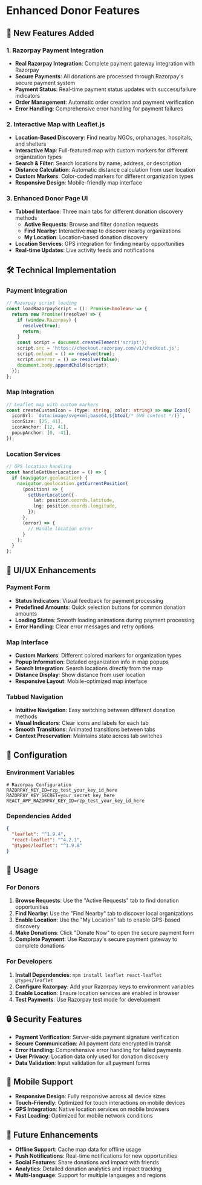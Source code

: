# Enhanced Donor Features

## 🚀 New Features Added

### 1. **Razorpay Payment Integration**
- **Real Razorpay Integration**: Complete payment gateway integration with Razorpay
- **Secure Payments**: All donations are processed through Razorpay's secure payment system
- **Payment Status**: Real-time payment status updates with success/failure indicators
- **Order Management**: Automatic order creation and payment verification
- **Error Handling**: Comprehensive error handling for payment failures

### 2. **Interactive Map with Leaflet.js**
- **Location-Based Discovery**: Find nearby NGOs, orphanages, hospitals, and shelters
- **Interactive Map**: Full-featured map with custom markers for different organization types
- **Search & Filter**: Search locations by name, address, or description
- **Distance Calculation**: Automatic distance calculation from user location
- **Custom Markers**: Color-coded markers for different organization types
- **Responsive Design**: Mobile-friendly map interface

### 3. **Enhanced Donor Page UI**
- **Tabbed Interface**: Three main tabs for different donation discovery methods
  - **Active Requests**: Browse and filter donation requests
  - **Find Nearby**: Interactive map to discover nearby organizations
  - **My Location**: Location-based donation discovery
- **Location Services**: GPS integration for finding nearby opportunities
- **Real-time Updates**: Live activity feeds and notifications

## 🛠️ Technical Implementation

### Payment Integration
```typescript
// Razorpay script loading
const loadRazorpayScript = (): Promise<boolean> => {
  return new Promise((resolve) => {
    if (window.Razorpay) {
      resolve(true);
      return;
    }
    const script = document.createElement('script');
    script.src = 'https://checkout.razorpay.com/v1/checkout.js';
    script.onload = () => resolve(true);
    script.onerror = () => resolve(false);
    document.body.appendChild(script);
  });
};
```

### Map Integration
```typescript
// Leaflet map with custom markers
const createCustomIcon = (type: string, color: string) => new Icon({
  iconUrl: `data:image/svg+xml;base64,${btoa(/* SVG content */)}`,
  iconSize: [25, 41],
  iconAnchor: [12, 41],
  popupAnchor: [0, -41],
});
```

### Location Services
```typescript
// GPS location handling
const handleGetUserLocation = () => {
  if (navigator.geolocation) {
    navigator.geolocation.getCurrentPosition(
      (position) => {
        setUserLocation({
          lat: position.coords.latitude,
          lng: position.coords.longitude,
        });
      },
      (error) => {
        // Handle location error
      }
    );
  }
};
```

## 🎨 UI/UX Enhancements

### Payment Form
- **Status Indicators**: Visual feedback for payment processing
- **Predefined Amounts**: Quick selection buttons for common donation amounts
- **Loading States**: Smooth loading animations during payment processing
- **Error Handling**: Clear error messages and retry options

### Map Interface
- **Custom Markers**: Different colored markers for organization types
- **Popup Information**: Detailed organization info in map popups
- **Search Integration**: Search locations directly from the map
- **Distance Display**: Show distance from user location
- **Responsive Layout**: Mobile-optimized map interface

### Tabbed Navigation
- **Intuitive Navigation**: Easy switching between different donation methods
- **Visual Indicators**: Clear icons and labels for each tab
- **Smooth Transitions**: Animated transitions between tabs
- **Context Preservation**: Maintains state across tab switches

## 🔧 Configuration

### Environment Variables
```env
# Razorpay Configuration
RAZORPAY_KEY_ID=rzp_test_your_key_id_here
RAZORPAY_KEY_SECRET=your_secret_key_here
REACT_APP_RAZORPAY_KEY_ID=rzp_test_your_key_id_here
```

### Dependencies Added
```json
{
  "leaflet": "^1.9.4",
  "react-leaflet": "^4.2.1",
  "@types/leaflet": "^1.9.8"
}
```

## 🚀 Usage

### For Donors
1. **Browse Requests**: Use the "Active Requests" tab to find donation opportunities
2. **Find Nearby**: Use the "Find Nearby" tab to discover local organizations
3. **Enable Location**: Use the "My Location" tab to enable GPS-based discovery
4. **Make Donations**: Click "Donate Now" to open the secure payment form
5. **Complete Payment**: Use Razorpay's secure payment gateway to complete donations

### For Developers
1. **Install Dependencies**: `npm install leaflet react-leaflet @types/leaflet`
2. **Configure Razorpay**: Add your Razorpay keys to environment variables
3. **Enable Location**: Ensure location services are enabled in browser
4. **Test Payments**: Use Razorpay test mode for development

## 🔒 Security Features

- **Payment Verification**: Server-side payment signature verification
- **Secure Communication**: All payment data encrypted in transit
- **Error Handling**: Comprehensive error handling for failed payments
- **User Privacy**: Location data only used for donation discovery
- **Data Validation**: Input validation for all payment forms

## 📱 Mobile Support

- **Responsive Design**: Fully responsive across all device sizes
- **Touch-Friendly**: Optimized for touch interactions on mobile devices
- **GPS Integration**: Native location services on mobile browsers
- **Fast Loading**: Optimized for mobile network conditions

## 🎯 Future Enhancements

- **Offline Support**: Cache map data for offline usage
- **Push Notifications**: Real-time notifications for new opportunities
- **Social Features**: Share donations and impact with friends
- **Analytics**: Detailed donation analytics and impact tracking
- **Multi-language**: Support for multiple languages and regions
